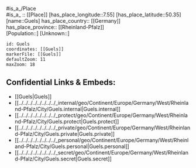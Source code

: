 ﻿---
location: [50.35,7.55] 
mapzoom: [7,12] 
mapmarker: city 
type: City
tags:
- geo/City


SpocWebEntityId: 30659
isDeleted: false
confidential: public

---
#is_a_/Place  
#is_a_ :: [[Place]] 
[has_place_longitude::7.55] 
[has_place_latitude::50.35] 
[name::Guels] 
has_place_country:: [[Germany]]  
has_place_province:: [[Rheinland-Pfalz]]  
[Population::] 
[Unknown::] 


```leaflet
id: Guels
coordinates: [[Guels]] 
markerFile: [[Guels]] 
defaultZoom: 11 
maxZoom: 18
```


## Confidential Links & Embeds: 
- [[Guels|Guels]]  
- [[../../../../../../../../_internal/geo/Continent/Europe/Germany/West/Rheinland-Pfalz/City/Guels.internal|Guels.internal]] 
- [[../../../../../../../../_protect/geo/Continent/Europe/Germany/West/Rheinland-Pfalz/City/Guels.protect|Guels.protect]] 
- [[../../../../../../../../_private/geo/Continent/Europe/Germany/West/Rheinland-Pfalz/City/Guels.private|Guels.private]] 
- [[../../../../../../../../_personal/geo/Continent/Europe/Germany/West/Rheinland-Pfalz/City/Guels.personal|Guels.personal]] 
- [[../../../../../../../../_secret/geo/Continent/Europe/Germany/West/Rheinland-Pfalz/City/Guels.secret|Guels.secret]] 
